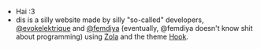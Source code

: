 - Hai :3
- dis is a silly website made by silly "so-called" developers, [@evokelektrique](https://github.com/evokelektrique) and [@femdiya](https://github.com/femdiya) (eventually, @femdiya doesn't know shit about programming) using [Zola](https://getzola.org/) and the theme [Hook](https://github.com/InputUsername/zola-hook).
